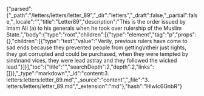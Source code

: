{"parsed":{"_path":"/letters/letters/letter_89","_dir":"letters","_draft":false,"_partial":false,"_locale":"","title":"Letter89","description":"This is the order issued by Imam Ali (a) to his generals when he took over rulership of the Muslim State.","body":{"type":"root","children":[{"type":"element","tag":"p","props":{},"children":[{"type":"text","value":"Verily, previous rulers have come to sad ends because they prevented people from getting\ntheir just rights, they got corrupted and could be purchased, when they were tempted by sins\nand vices, they were lead astray and they followed the wicked lead."}]}],"toc":{"title":"","searchDepth":2,"depth":2,"links":[]}},"_type":"markdown","_id":"content:3. letters:letters:letter_89.md","_source":"content","_file":"3. letters/letters/letter_89.md","_extension":"md"},"hash":"HlwIc6GnbR"}